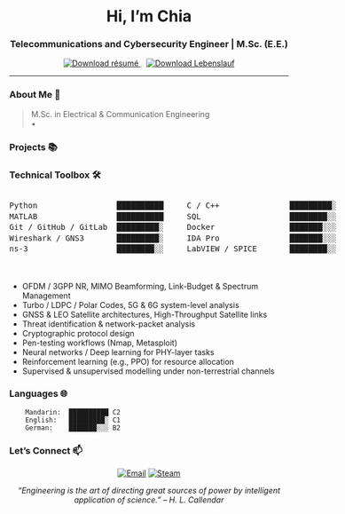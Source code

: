 <!-- ---------- HERO ---------- -->

<h1 align="center"> Hi, I’m Chia</h1>
<h3 align="center"> Telecommunications and Cybersecurity Engineer | M.Sc. (E.E.)</h3>

<p align="center">
  <!-- English résumé -->
  <a href="./ChiaLee_resume.pdf" target="_blank" style="margin-right: 10px;">
    <img
      src="https://img.shields.io/badge/Resume-PDF-blue?logo=adobeacrobatreader&logoColor=white&style=flat-square"
      alt="Download résumé"
    />
  </a>
  <!-- German Lebenslauf -->
  <a href="./ChiaLee_Lebenslauf.pdf" target="_blank">
    <img
      src="https://img.shields.io/badge/Lebenslauf-PDF-blue?logo=adobeacrobatreader&logoColor=white&style=flat-square"
      alt="Download Lebenslauf"
    />
  </a>
</p>

---

### About Me 💫
> M.Sc. in Electrical & Communication Engineering  <br>
> • 



### Projects 📚




### Technical Toolbox 🛠️ 

<div align="center">
  <pre style="display:inline-block; text-align:left; line-height:1.4em;">
Python                 ██████████     C / C++               █████████░ 
MATLAB                 ██████████     SQL                   ████████░░ 
Git / GitHub / GitLab  █████████░     Docker                ███████░░░ 
Wireshark / GNS3       █████████░     IDA Pro               ███████░░░ 
ns-3                   ████████░░     LabVIEW / SPICE       ████████░░ 
  </pre>
</div>


 
- OFDM / 3GPP NR, MIMO Beamforming, Link-Budget & Spectrum Management  
- Turbo / LDPC / Polar Codes, 5G & 6G system-level analysis  
- GNSS & LEO Satellite architectures, High-Throughput Satellite links  
- Threat identification & network-packet analysis  
- Cryptographic protocol design  
- Pen-testing workflows (Nmap, Metasploit) 
- Neural networks / Deep learning for PHY-layer tasks  
- Reinforcement learning (e.g., PPO) for resource allocation  
- Supervised & unsupervised modelling under non-terrestrial channels  


### Languages 🌐

```text
    Mandarin:  ██████████ C2 
    English:   █████████░ C1 
    German:    ███████░░░ B2
```


### Let’s Connect 📫
<p align="center">
  <a href="mailto:<chialeecc@gmail.com>" target="_blank"><img src="https://img.shields.io/badge/Email-D14836?logo=gmail&logoColor=white&style=for-the-badge" alt="Email"></a>
  <a href="https://steamcommunity.com/id/76561199487047339" target="_blank">
    <img src="https://img.shields.io/badge/Steam-000000?logo=steam&logoColor=white&style=for-the-badge"
         alt="Steam"> </a>
</p>

<!-- Footer quote -->
<p align="center"><em>“Engineering is the art of directing great sources of power by intelligent application of science.” – H. L. Callendar</em></p>
